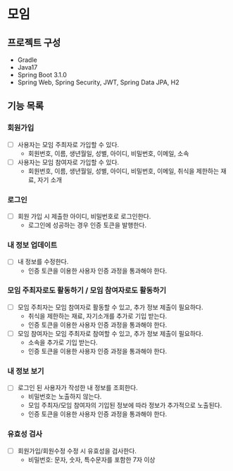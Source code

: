 # 모임
## 프로젝트 구성
* Gradle
* Java17
* Spring Boot 3.1.0
* Spring Web, Spring Security, JWT, Spring Data JPA, H2

## 기능 목록
### 회원가입
* [ ] 사용자는 모임 주최자로 가입할 수 있다.
  * 회원번호, 이름, 생년월일, 성별, 아이디, 비밀번호, 이메일, 소속
* [ ] 사용자는 모임 참여자로 가입할 수 있다.
  * 회원번호, 이름, 생년월일, 성별, 아이디, 비밀번호, 이메일, 취식을 제한하는 재료, 자기 소개
### 로그인
* [ ] 회원 가입 시 제출한 아이디, 비밀번호로 로그인한다.
  * 로그인에 성공하는 경우 인증 토큰을 발행한다. 

### 내 정보 업데이트
* [ ] 내 정보를 수정한다.
  * 인증 토큰을 이용한 사용자 인증 과정을 통과해야 한다.

### 모임 주최자로도 활동하기 / 모임 참여자로도 활동하기
* [ ] 모임 주최자는 모임 참여자로 활동할 수 있고, 추가 정보 제출이 필요하다.
  * 취식을 제한하는 재료, 자기소개를 추가로 기입 받는다.
  * 인증 토큰을 이용한 사용자 인증 과정을 통과해야 한다.
* [ ] 모임 참여자는 모임 주최자로 참여할 수 있고, 추가 정보 제출이 필요하다.
  * 소속을 추가로 기입 받는다.
  * 인증 토큰을 이용한 사용자 인증 과정을 통과해야 한다.

### 내 정보 보기
* [ ] 로그인 된 사용자가 작성한 내 정보를 조회한다.
  * 비밀번호는 노출하지 않는다.
  * 모임 주최자/모임 참여자의 기입된 정보에 따라 정보가 추가적으로 노출된다.
  * 인증 토큰을 이용한 사용자 인증 과정을 통과해야 한다.

### 유효성 검사
* [ ] 회원가입/회원수정 수정 시 유효성을 검사한다.
  * 비밀번호: 문자, 숫자, 특수문자를 포함한 7자 이상
